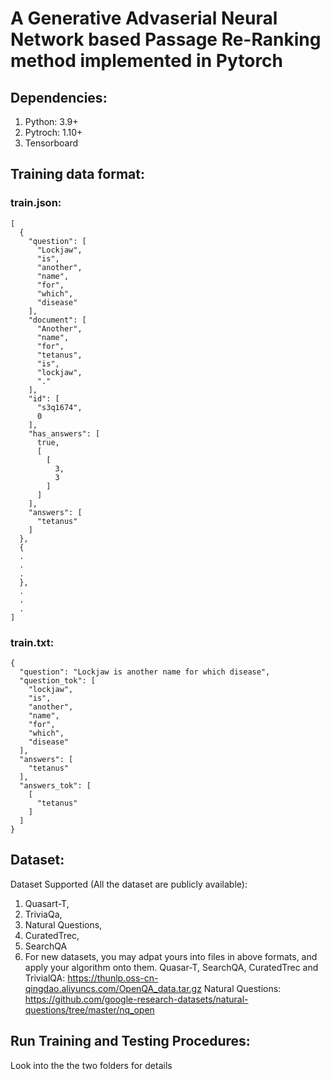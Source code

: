 # A Generative Advaserial Neural Network based Passage Re-Ranking method implemented in Pytorch

## Dependencies:
1. Python: 3.9+
2. Pytroch: 1.10+
3. Tensorboard


## Training data format:
### train.json:
```
[
  {
    "question": [
      "Lockjaw",
      "is",
      "another",
      "name",
      "for",
      "which",
      "disease"
    ],
    "document": [
      "Another",
      "name",
      "for",
      "tetanus",
      "is",
      "lockjaw",
      "."
    ],
    "id": [
      "s3q1674",
      0
    ],
    "has_answers": [
      true,
      [
        [
          3,
          3
        ]
      ]
    ],
    "answers": [
      "tetanus"
    ]
  },
  {
  .
  .
  .
  },
  .
  .
  .
]
```

### train.txt:
```
{
  "question": "Lockjaw is another name for which disease",
  "question_tok": [
    "lockjaw",
    "is",
    "another",
    "name",
    "for",
    "which",
    "disease"
  ],
  "answers": [
    "tetanus"
  ],
  "answers_tok": [
    [
      "tetanus"
    ]
  ]
}
```

## Dataset:
Dataset Supported (All the dataset are publicly available):
1. Quasart-T,
2. TriviaQa,
3. Natural Questions,
4. CuratedTrec,
5. SearchQA
6. For new datasets, you may adpat yours into files in above formats, and apply your algorithm onto them.
Quasar-T, SearchQA, CuratedTrec and TrivialQA: https://thunlp.oss-cn-qingdao.aliyuncs.com/OpenQA_data.tar.gz
Natural Questions: https://github.com/google-research-datasets/natural-questions/tree/master/nq_open

## Run Training and Testing Procedures:
Look into the the two folders for details


